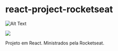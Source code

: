 # react-project-rocketseat

![Alt Text](https://github.com/douglasabnovato/huntweb/blob/master/images/hunt-web.jpg)

![](name-of-giphy.jpg)

Projeto em React. Ministrados pela Rocketseat.

